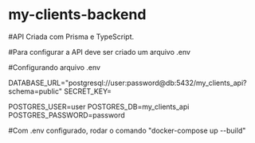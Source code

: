 # my-clients-backend

#API Criada com Prisma e TypeScript.

#Para configurar a API deve ser criado um arquivo .env

#Configurando arquivo .env

DATABASE_URL="postgresql://user:password@db:5432/my_clients_api?schema=public"
SECRET_KEY=

POSTGRES_USER=user
POSTGRES_DB=my_clients_api
POSTGRES_PASSWORD=password

#Com .env configurado, rodar o comando "docker-compose up --build"

